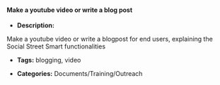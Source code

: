 #### Make a youtube video or write a blog post


- **Description:**

Make a youtube video or write a blogpost for end users, explaining the Social Street Smart functionalities 

- **Tags:** blogging, video

- **Categories:** Documents/Training/Outreach

